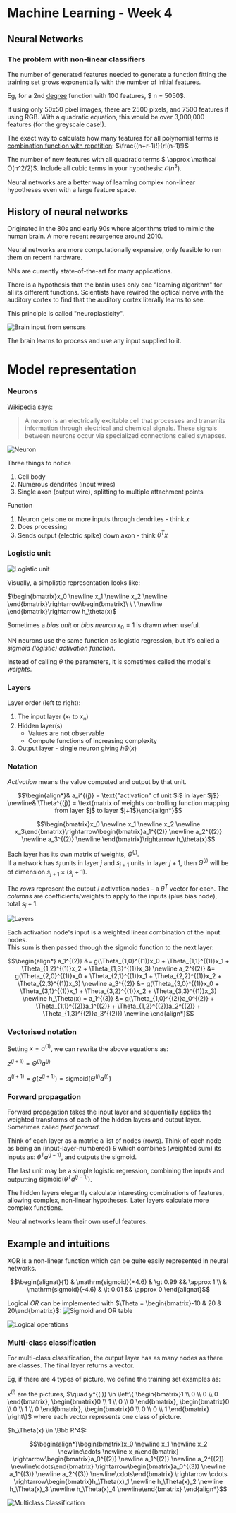 # Machine Learning - Week 4

## Neural Networks

### The problem with non-linear classifiers

The number of generated features needed to generate a function fitting the training set grows exponentially with the number of initial features.

Eg, for a 2nd [degree](https://en.wikipedia.org/wiki/Degree_of_a_polynomial ) function with 100 features, $ n = 5050$.

If using only 50x50 pixel images, there are 2500 pixels, and 7500 features if using RGB. With a quadratic equation, this would be over 3,000,000 features (for the greyscale case!).

The exact way to calculate how many features for all polynomial terms is [combination function with repetition](http://www.mathsisfun.com/combinatorics/combinations-permutations.html ): $\frac{(n+r-1)!}{r!(n-1)!}$

The number of new features with all quadratic terms $ \approx \mathcal O(n^2/2)$. Include all cubic terms in your hypothesis: $\mathcal{O}(n^3)$.

Neural networks are a better way of learning complex non-linear hypotheses even with a large feature space.

## History of neural networks

Originated in the 80s and early 90s where algorithms tried to mimic the human brain. A more recent resurgence around 2010. 

Neural networks are more computationally expensive, only feasible to run them on recent hardware.

NNs are currently state-of-the-art for many applications.

There is a hypothesis that the brain uses only one "learning algorithm" for all its different functions. Scientists have rewired the optical nerve with the auditory cortex to find that the auditory cortex literally learns to see.

This principle is called "neuroplasticity".

![Brain input from sensors](wk4-brain-sensors.png)

The brain learns to process and use any input supplied to it.

# Model representation

### Neurons

[Wikipedia](https://en.wikipedia.org/wiki/Neuron ) says:
> A neuron is an electrically excitable cell that processes and transmits information through electrical and chemical signals. These signals between neurons occur via specialized connections called synapses.

![Neuron](wk4-neuron.png)

Three things to notice
1. Cell body
2. Numerous dendrites (input wires)
3. Single axon (output wire), splitting to multiple attachment points

Function
1. Neuron gets one or more inputs through dendrites - think $x$
1. Does processing
1. Sends output (electric spike) down axon - think $\theta^Tx$

### Logistic unit

![Logistic unit](wk4-logistic-unit.png)

Visually, a simplistic representation looks like:

$\begin{bmatrix}x_0 \newline x_1 \newline x_2 \newline \end{bmatrix}\rightarrow\begin{bmatrix}\ \ \ \newline \end{bmatrix}\rightarrow h_\theta(x)$

Sometimes a *bias unit* or *bias neuron* $x_0 = 1$ is drawn when useful.

NN neurons use the same function as logistic regression, but it's called a *sigmoid (logistic) activation function*.

Instead of calling $\theta$ the parameters, it is sometimes called the model's *weights*.

### Layers
Layer order (left to right):
1. The input layer ($x_1$ to $x_n$)
2. Hidden layer(s)
   * Values are not observable
   * Compute functions of increasing complexity
3. Output layer - single neuron giving $h\Theta(x)$

### Notation

*Activation* means the value computed and output by that unit.

$$\begin{align*}& a_i^{(j)} = \text{"activation" of unit $i$ in layer $j$} \newline& \Theta^{(j)} = \text{matrix of weights controlling function mapping from layer $j$ to layer $j+1$}\end{align*}$$

$$\begin{bmatrix}x_0 \newline x_1 \newline x_2 \newline x_3\end{bmatrix}\rightarrow\begin{bmatrix}a_1^{(2)} \newline a_2^{(2)} \newline a_3^{(2)} \newline \end{bmatrix}\rightarrow h_\theta(x)$$

Each layer has its own matrix of weights, $\Theta^{(j)}$.   
If a network has $s_j$ units in layer $j$ and $s_{j+1}$ units in layer $j+1$, then $\Theta^{(j)}$ will be of dimension $s_{j+1} \times (s_j + 1)$.

The *rows* represent the output / activation nodes - a $\theta^T$ vector for each.
The *columns* are coefficients/weights to apply to the inputs (plus bias node), total $s_j + 1$.  

![Layers](wk4-layers.png)

Each activation node's input is a weighted linear combination of the input nodes.  
This sum is then passed through the sigmoid function to the next layer:

$$\begin{align*}
a_1^{(2)} &= g(\Theta_{1,0}^{(1)}x_0 + \Theta_{1,1}^{(1)}x_1 + \Theta_{1,2}^{(1)}x_2 + \Theta_{1,3}^{(1)}x_3) \newline
a_2^{(2)} &= g(\Theta_{2,0}^{(1)}x_0 + \Theta_{2,1}^{(1)}x_1 + \Theta_{2,2}^{(1)}x_2 + \Theta_{2,3}^{(1)}x_3) \newline
a_3^{(2)} &= g(\Theta_{3,0}^{(1)}x_0 + \Theta_{3,1}^{(1)}x_1 + \Theta_{3,2}^{(1)}x_2 + \Theta_{3,3}^{(1)}x_3) \newline
h_\Theta(x) = a_1^{(3)} &= g(\Theta_{1,0}^{(2)}a_0^{(2)} + \Theta_{1,1}^{(2)}a_1^{(2)} + \Theta_{1,2}^{(2)}a_2^{(2)} + \Theta_{1,3}^{(2)}a_3^{(2)}) \newline
\end{align*}$$

### Vectorised notation

Setting $x=a^{(1)}$, we can rewrite the above equations as:

$z^{(j+1)} = \Theta^{(j)}a^{(j)}$

$a^{(j+1)} = g(z^{(j+1)}) = \mathrm{sigmoid}(\Theta^{(j)}a^{(j)})$

### Forward propagation

Forward propagation takes the input layer and sequentially applies the weighted transforms of each of the hidden layers and output layer.  Sometimes called *feed forward*.

Think of each layer as a matrix: a list of nodes (rows). Think of each node as being an (input-layer-numbered) $\theta$ which combines (weighted sum) its inputs as: $\theta^T a^{(j-1)}$, and outputs the sigmoid.

The last unit may be a simple logistic regression, combining the inputs and outputting $\mathrm{sigmoid}(\theta^T a^{(j-1)})$.

The hidden layers elegantly calculate interesting combinations of features, allowing complex, non-linear hypotheses. Later layers calculate more complex functions.

Neural networks learn their own useful features.

## Example and intuitions

XOR is a non-linear function which can be quite easily represented in neural networks.

$$\begin{alignat}{1}
& \mathrm{sigmoid}(+4.6) & \gt 0.99 && \approx 1 \\
& \mathrm{sigmoid}(-4.6) & \lt 0.01 && \approx 0
\end{alignat}$$

Logical *OR* can be implemented with $\Theta = \begin{bmatrix}-10 & 20 & 20\end{bmatrix}$:
![Sigmoid and OR table](wk4-sigmoid-OR.png)

![Logical operations](wk4-xnor.png)

### Multi-class classification

For multi-class classification, the output layer has as many nodes as there are classes.  The final layer returns a vector.

Eg, if there are 4 types of picture, we define the training set examples as:

$x^{(i)}$ are the pictures, $\quad y^{(i)} \in \left\{
  \begin{bmatrix}1 \\ 0 \\ 0 \\ 0 \end{bmatrix},
  \begin{bmatrix}0 \\ 1 \\ 0 \\ 0 \end{bmatrix},
  \begin{bmatrix}0 \\ 0 \\ 1 \\ 0 \end{bmatrix},
  \begin{bmatrix}0 \\ 0 \\ 0 \\ 1 \end{bmatrix}
\right\}$ where each vector represents one class of picture.

$h_\Theta(x) \in \Bbb R^4$:

$$\begin{align*}\begin{bmatrix}x_0 \newline x_1 \newline x_2 \newline\cdots \newline x_n\end{bmatrix} \rightarrow\begin{bmatrix}a_0^{(2)} \newline a_1^{(2)} \newline a_2^{(2)} \newline\cdots\end{bmatrix} \rightarrow\begin{bmatrix}a_0^{(3)} \newline a_1^{(3)} \newline a_2^{(3)} \newline\cdots\end{bmatrix} \rightarrow \cdots \rightarrow\begin{bmatrix}h_\Theta(x)_1 \newline h_\Theta(x)_2 \newline h_\Theta(x)_3 \newline h_\Theta(x)_4 \newline\end{bmatrix} \end{align*}$$

![Multiclass Classification](wk4-multiclass-classification.png)

[//]: #speeling (check)
